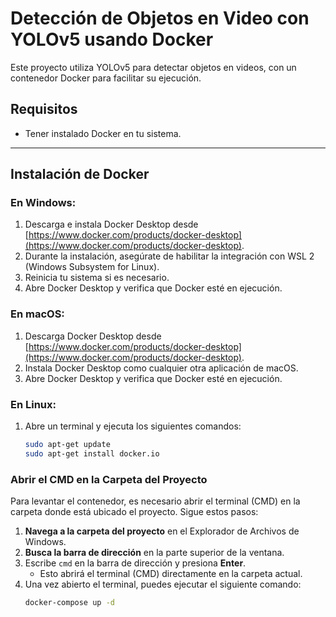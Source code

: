 # Detección de Objetos en Video con YOLOv5 usando Docker

Este proyecto utiliza YOLOv5 para detectar objetos en videos, con un contenedor Docker para facilitar su ejecución.

## Requisitos

- Tener instalado Docker en tu sistema.

---

## Instalación de Docker

### En Windows:
1. Descarga e instala Docker Desktop desde [https://www.docker.com/products/docker-desktop](https://www.docker.com/products/docker-desktop).
2. Durante la instalación, asegúrate de habilitar la integración con WSL 2 (Windows Subsystem for Linux).
3. Reinicia tu sistema si es necesario.
4. Abre Docker Desktop y verifica que Docker esté en ejecución.

### En macOS:
1. Descarga Docker Desktop desde [https://www.docker.com/products/docker-desktop](https://www.docker.com/products/docker-desktop).
2. Instala Docker Desktop como cualquier otra aplicación de macOS.
3. Abre Docker Desktop y verifica que Docker esté en ejecución.

### En Linux:
1. Abre un terminal y ejecuta los siguientes comandos:
   ```bash
   sudo apt-get update
   sudo apt-get install docker.io

### Abrir el CMD en la Carpeta del Proyecto

Para levantar el contenedor, es necesario abrir el terminal (CMD) en la carpeta donde está ubicado el proyecto. Sigue estos pasos:

1. **Navega a la carpeta del proyecto** en el Explorador de Archivos de Windows.
2. **Busca la barra de dirección** en la parte superior de la ventana.
3. Escribe `cmd` en la barra de dirección y presiona **Enter**.
   - Esto abrirá el terminal (CMD) directamente en la carpeta actual.
4. Una vez abierto el terminal, puedes ejecutar el siguiente comando:
   ```bash
   docker-compose up -d
